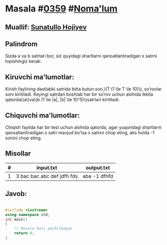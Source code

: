 
<h1>Masala #<a href="https://robocontest.uz/tasks/0359">0359</a> #<a href="https://robocontest.uz/tasks?category=1">Noma'lum</a></h1>
<h2> Muallif: <a href="https://robocontest.uz/profile/sunnat">Sunatullo Hojiyev</a></h2>
<h2>Palindrom</h2>
<p>Sizda a va b satrlari bor, siz quyidagi shartlarni qanoatlantiradigan s satrni topishingiz kerak:</p>
<h2>Kiruvchi ma'lumotlar:</h2>
<p>Kirish faylining dastlabki satrida bitta butun son,\(T (1 \le T \le 10)\), so’rovlar soni kiritiladi. Keyingi satrdan boshlab har bir so’rov uchun alohida ikkita qatorda\(a\)va\(b (1 \le |a|, |b| \le 10^5)\)satrlari kiritiladi.</p>
<h2>Chiquvchi ma'lumotlar:</h2>
<p>Chiqish faylida har bir test uchun alohida qatorda, agar yuqoridagi shartlarni qanoatlantiradigan s satri mavjud bo’lsa s satrini chop eting, aks holda -1 sonini chop eting.</p>
<h2>Misollar</h2>
<table>
    <thead>
        <tr>
            <th>#</th>
            <th>input.txt</th>
            <th>output.txt</th>
        </tr>
    </thead>
    <tbody>
            <tr>
                <td>1</td>
                <td>3
bac
bac
abc
def
jdfh
fds</td>
                <td>aba
-1
dfhfd</td>
            </tr>
    </tbody>
    </table>
    
<h2>Javob:</h2>

######
```cpp
#include <iostream>
using namespace std;
int main()
{
    // Masala hali yechilmagan
    return 0;
}
```
